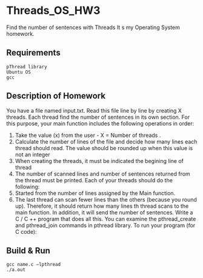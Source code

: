 # Threads_OS_HW3
Find the number of sentences with Threads 
It s my Operating System homework.

## Requirements

    pThread library
    Ubuntu OS
    gcc




## Description of Homework

You have a file named input.txt. Read this file line by line by creating X threads. Each thread find the number of sentences
in its own section. For this purpose, your main function includes the following operations in order:
1. Take the value (x) from the user - X = Number of threads .
2. Calculate the number of lines of the file and decide how many lines each thread should read. The value should be
rounded up when this value is not an integer
3. When creating the threads, it must be indicated the begining line of thread
4. The number of scanned lines and number of sentences returned from the thread must be printed.
Each of your threads should do the following:
1. Started from the number of lines assigned by the Main function.
2. The last thread can scan fewer lines than the others (because you round up). Therefore, it should return how many lines
th thread scans to the main function. In addition, it will send the number of sentences.
Write a C / C ++ program that does all this. You can examine the pthread_create and pthread_join commands in pthread
library. To run your program (for C code):

## Build & Run
    gcc name.c –lpthread
    ./a.out



